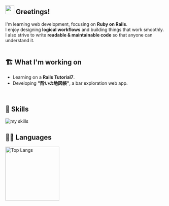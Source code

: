 <!-- 1. GitHub usernameを変更
<div align="right">
  <img src="https://komarev.com/ghpvc/?username=x0377" />
</div>
 -->

<!-- 2. プロフィールや連絡先を変更 -->
## <img src="https://media.giphy.com/media/hvRJCLFzcasrR4ia7z/giphy.gif" width="28"> Greetings!

I'm learning web development, focusing on **Ruby on Rails**.  
I enjoy designing **logical workflows** and building things that work smoothly.  
I also strive to write **readable & maintainable code** so that anyone can understand it.  
<br>

## 🏗️ **What I'm working on**  
- Learning on a **Rails Tutorial7**.
- Developing **"酔いの地図帳"**, a bar exploration web app.  
<br>

## 🌱 Skills
<img alt="my skills" src="https://skillicons.dev/icons?theme=dark&perline=7&i=html,css,js,ruby,rails,vscode" />
<br>

## 🏃‍♀️ Languages
<div align="left"> 
  <!-- <img alt="github stats" height="170px" src="https://github-readme-stats.vercel.app/api?username=x0377&theme=vue-dark&layout=compact" /> -->
  <img alt="Top Langs" height="170px" src="https://github-readme-stats.vercel.app/api/top-langs/?username=x0377&theme=synthwave&layout=compact" />
</div>


<!--
This repository is a ✨ _special_ ✨ repository because its `README.md` (this file) appears on your GitHub profile.

Here are some ideas to get you started:

- 🔭 I’m currently working on ...
- 🌱 I’m currently learning ...
- 👯 I’m looking to collaborate on ...
- 🤔 I’m looking for help with ...
- 💬 Ask me about ...
- 📫 How to reach me: ...
- 😄 Pronouns: ...
- ⚡ Fun fact: ...
-->

